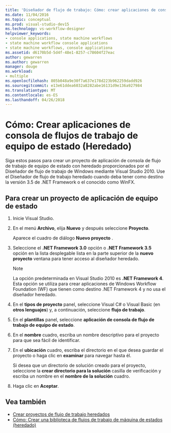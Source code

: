 ```yaml
---
title: 'Diseñador de flujo de trabajo: Cómo: crear aplicaciones de consola de flujo de trabajo de equipo de estado (heredado)'
ms.date: 11/04/2016
ms.topic: conceptual
ms.prod: visual-studio-dev15
ms.technology: vs-workflow-designer
helpviewer_keywords:
- console applications, state machine workflows
- state machine workflow console applications
- state machine workflows, console applicationa
ms.assetid: d6170b5d-5d4f-48e1-8257-c78604f27eac
author: gewarren
ms.author: gewarren
manager: douge
ms.workload:
- multiple
ms.openlocfilehash: 805b048a9e30f7a637e178d223b962259dadd926
ms.sourcegitcommit: e13e61ddea6032a8282abe16131d9e136a927984
ms.translationtype: MT
ms.contentlocale: es-ES
ms.lasthandoff: 04/26/2018
---
```

# <a name="how-to-create-state-machine-workflow-console-applications-legacy"></a>Cómo: Crear aplicaciones de consola de flujos de trabajo de equipo de estado (Heredado)

Siga estos pasos para crear un proyecto de aplicación de consola de flujo de trabajo de equipo de estado con heredado proporcionados por el Diseñador de flujo de trabajo de Windows mediante Visual Studio 2010. Use el Diseñador de flujo de trabajo heredado cuando deba tener como destino la versión 3.5 de .NET Framework o el conocido como WinFX.

## <a name="to-create-a-state-machine-application-project"></a>Para crear un proyecto de aplicación de equipo de estado

1.  Inicie Visual Studio.

2.  En el menú **Archivo**, elija **Nuevo** y después seleccione **Proyecto**.

     Aparece el cuadro de diálogo **Nuevo proyecto** .

3.  Seleccione el **.NET Framework 3.0** opción o **.NET Framework 3.5** opción en la lista desplegable lista en la parte superior de la **nuevo proyecto** ventana para tener acceso al diseñador heredado.

    > [!NOTE]
    > La opción predeterminada en Visual Studio 2010 es **.NET Framework 4**. Esta opción se utiliza para crear aplicaciones de Windows Workflow Foundation (WF) que tienen como destino .NET Framework 4 y no usa el diseñador heredado.

4.  En el **tipos de proyecto** panel, seleccione Visual C# o Visual Basic (en **otros lenguajes**) y, a continuación, seleccione **flujo de trabajo**.

5.  En el **plantillas** panel, seleccione **aplicación de consola de flujo de trabajo de equipo de estado**.

6.  En el **nombre** cuadro, escriba un nombre descriptivo para el proyecto para que sea fácil de identificar.

7.  En el **ubicación** cuadro, escriba el directorio en el que desea guardar el proyecto o haga clic en **examinar** para navegar hasta él.

     Si desea que un directorio de solución creado para el proyecto, seleccione la **crear directorio para la solución** casilla de verificación y escriba un nombre en el **nombre de la solución** cuadro.

8.  Haga clic en **Aceptar**.

## <a name="see-also"></a>Vea también

- [Crear proyectos de flujo de trabajo heredados](../workflow-designer/creating-legacy-workflow-projects.md)
- [Cómo: Crear una biblioteca de flujos de trabajo de máquina de estados (heredado)](../workflow-designer/how-to-create-a-state-machine-workflow-library-legacy.md)